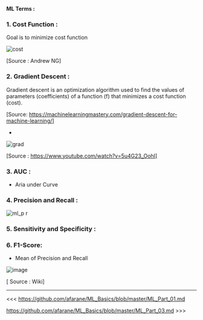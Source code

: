 <b> ML Terms : </b>

### 1. Cost Function : 

Goal is to minimize cost function

![cost](https://user-images.githubusercontent.com/27011804/46183422-796d2080-c2ee-11e8-83d8-401faa2b02db.PNG)

[Source : Andrew NG]

### 2. Gradient Descent :

Gradient descent is an optimization algorithm used to find the values of parameters (coefficients) of a function (f) that minimizes a cost function (cost). 

[Source: https://machinelearningmastery.com/gradient-descent-for-machine-learning/]

-
![grad](https://user-images.githubusercontent.com/27011804/46206483-c62e1700-c341-11e8-8c64-e36e1c196ef6.png)

[Source : https://www.youtube.com/watch?v=5u4G23_OohI]

### 3. AUC :

- Aria under Curve 

### 4. Precision and Recall :

![ml_p r](https://user-images.githubusercontent.com/27011804/46474714-31279400-c801-11e8-93ee-a7a0becee9fb.png)

### 5. Sensitivity and Specificity :

### 6. F1-Score:

- Mean of Precision and Recall 

![image](https://user-images.githubusercontent.com/27011804/46475684-cf1c5e00-c803-11e8-9f9a-54973e0776dd.png)

[ Source : Wiki]

---------------


<<< https://github.com/afarane/ML_Basics/blob/master/ML_Part_01.md

https://github.com/afarane/ML_Basics/blob/master/ML_Part_03.md >>>
